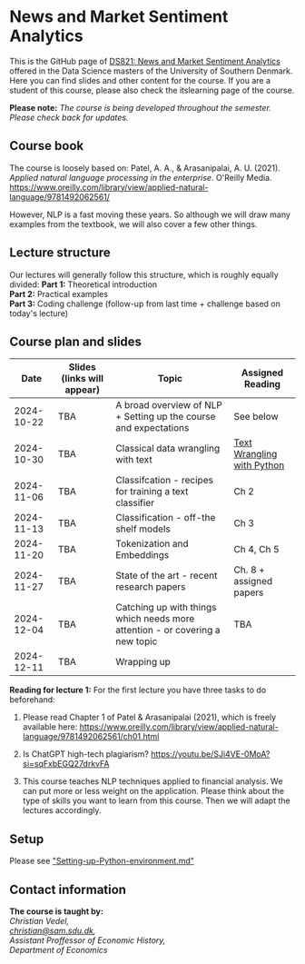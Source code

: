 # News and Market Sentiment Analytics
This is the GitHub page of [DS821: News and Market Sentiment Analytics](https://odin.sdu.dk/sitecore/index.php?a=fagbesk&id=156413&lang=en) offered in the Data Science masters of the University of Southern Denmark. Here you can find slides and other content for the course. If you are a student of this course, please also check the itslearning page of the course.  

**Please note:** *The course is being developed throughout the semester. Please check back for updates.*
## Course book
The course is loosely based on:
Patel, A. A., & Arasanipalai, A. U. (2021). _Applied natural language processing in the enterprise_. O'Reilly Media. https://www.oreilly.com/library/view/applied-natural-language/9781492062561/

However, NLP is a fast moving these years. So although we will draw many examples from the textbook, we will also cover a few other things. 

## Lecture structure
Our lectures will generally follow this structure, which is roughly equally divided:
**Part 1:** Theoretical introduction  
**Part 2:** Practical examples  
**Part 3:** Coding challenge (follow-up from last time + challenge based on today's lecture)

## Course plan and slides
| Date       | Slides (links will appear) | Topic                                                                        | Assigned Reading                                                                                                                      |
| ---------- | -------------------------- | ---------------------------------------------------------------------------- | ------------------------------------------------------------------------------------------------------------------------------------- |
| 2024-10-22 | TBA                        | A broad overview of NLP + Setting up the course and expectations             | See below                                                                                                                             |
| 2024-10-30 | TBA                        | Classical data wrangling with text                                           | [Text Wrangling with Python](https://blog.devgenius.io/text-wrangling-with-python-a-comprehensive-guide-to-nlp-and-nltk-f7553e713291) |
| 2024-11-06 | TBA                        | Classifcation - recipes for training a text classifier                       | Ch 2                                                                                                                                  |
| 2024-11-13 | TBA                        | Classification - off-the shelf models                                        | Ch 3                                                                                                                                  |
| 2024-11-20 | TBA                        | Tokenization and Embeddings                                                  | Ch 4, Ch 5                                                                                                                            |
| 2024-11-27 | TBA                        | State of the art - recent research papers                                    | Ch. 8 + assigned papers                                                                                                               |
| 2024-12-04 | TBA                        | Catching up with things which needs more attention - or covering a new topic | TBA                                                                                                                                   |
| 2024-12-11 | TBA                        | Wrapping up                                                                  |                                                                                                                                       |


**Reading for lecture 1:**
For the first lecture you have three tasks to do beforehand:

1. Please read Chapter 1 of Patel & Arasanipalai (2021), which is freely available here: https://www.oreilly.com/library/view/applied-natural-language/9781492062561/ch01.html

2. Is ChatGPT high-tech plagiarism? https://youtu.be/SJi4VE-0MoA?si=sqFxbEGQ27drkvFA  

3. This course teaches NLP techniques applied to financial analysis. We can put more or less weight on the application. Please think about the type of skills you want to learn from this course. Then we will adapt the lectures accordingly.
## Setup
Please see ["Setting-up-Python-environment.md"](https://github.com/christianvedels/News_and_Market_Sentiment_Analytics/blob/main/Setting-up-Python-environment.md)
## Contact information
**The course is taught by:**  
*Christian Vedel,*  
*christian@sam.sdu.dk,*  
*Assistant Proffessor of Economic History,*  
*Department of Economics*  
